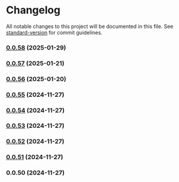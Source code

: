 # Changelog

All notable changes to this project will be documented in this file. See [standard-version](https://github.com/conventional-changelog/standard-version) for commit guidelines.

### [0.0.58](https://github.com/MediaCubeCo/mcui2/compare/v0.0.57...v0.0.58) (2025-01-29)

### [0.0.57](https://github.com/MediaCubeCo/mcui2/compare/v0.0.56...v0.0.57) (2025-01-21)

### [0.0.56](https://github.com/MediaCubeCo/mcui2/compare/v0.0.55...v0.0.56) (2025-01-20)

### [0.0.55](https://github.com/MediaCubeCo/mcui2/compare/v0.0.54...v0.0.55) (2024-11-27)

### [0.0.54](https://github.com/MediaCubeCo/mcui2/compare/v0.0.53...v0.0.54) (2024-11-27)

### [0.0.53](https://github.com/MediaCubeCo/mcui2/compare/v0.0.52...v0.0.53) (2024-11-27)

### [0.0.52](https://github.com/MediaCubeCo/mcui2/compare/v0.0.51...v0.0.52) (2024-11-27)

### [0.0.51](https://github.com/MediaCubeCo/mcui2/compare/v0.0.50...v0.0.51) (2024-11-27)

### 0.0.50 (2024-11-27)
